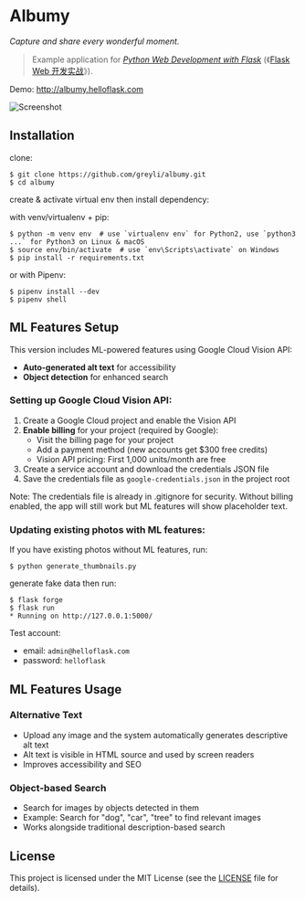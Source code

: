 # Albumy

*Capture and share every wonderful moment.*

> Example application for *[Python Web Development with Flask](https://helloflask.com/en/book/1)* (《[Flask Web 开发实战](https://helloflask.com/book/1)》).

Demo: http://albumy.helloflask.com

![Screenshot](https://helloflask.com/screenshots/albumy.png)

## Installation

clone:
```
$ git clone https://github.com/greyli/albumy.git
$ cd albumy
```
create & activate virtual env then install dependency:

with venv/virtualenv + pip:
```
$ python -m venv env  # use `virtualenv env` for Python2, use `python3 ...` for Python3 on Linux & macOS
$ source env/bin/activate  # use `env\Scripts\activate` on Windows
$ pip install -r requirements.txt
```
or with Pipenv:
```
$ pipenv install --dev
$ pipenv shell
```

## ML Features Setup

This version includes ML-powered features using Google Cloud Vision API:
- **Auto-generated alt text** for accessibility
- **Object detection** for enhanced search

### Setting up Google Cloud Vision API:
1. Create a Google Cloud project and enable the Vision API
2. **Enable billing** for your project (required by Google):
   - Visit the billing page for your project
   - Add a payment method (new accounts get $300 free credits)
   - Vision API pricing: First 1,000 units/month are free
3. Create a service account and download the credentials JSON file
4. Save the credentials file as `google-credentials.json` in the project root

Note: The credentials file is already in .gitignore for security.
Without billing enabled, the app will still work but ML features will show placeholder text.

### Updating existing photos with ML features:
If you have existing photos without ML features, run:
```
$ python generate_thumbnails.py
```

generate fake data then run:
```
$ flask forge
$ flask run
* Running on http://127.0.0.1:5000/
```
Test account:
* email: `admin@helloflask.com`
* password: `helloflask`

## ML Features Usage

### Alternative Text
- Upload any image and the system automatically generates descriptive alt text
- Alt text is visible in HTML source and used by screen readers
- Improves accessibility and SEO

### Object-based Search
- Search for images by objects detected in them
- Example: Search for "dog", "car", "tree" to find relevant images
- Works alongside traditional description-based search

## License

This project is licensed under the MIT License (see the
[LICENSE](LICENSE) file for details).
